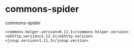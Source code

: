 # commons-spider

commons-spider

```
<commons-helper.version>0.11.1</commons-helper.version>
<okhttp.version>3.12.2</okhttp.version>
<jsoup.version>1.11.3</jsoup.version>
```

